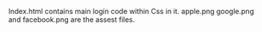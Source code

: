 Index.html contains main login code within Css in it.
apple.png google.png and facebook.png are the assest files.
